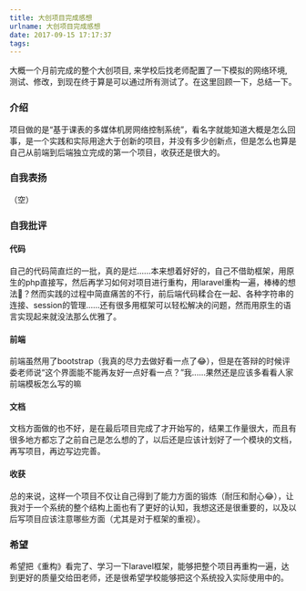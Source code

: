 ```yaml
---
title: 大创项目完成感想
urlname: 大创项目完成感想
date: 2017-09-15 17:17:37
tags:
---
```


大概一个月前完成的整个大创项目, 来学校后找老师配置了一下模拟的网络环境, 测试、修改，到现在终于算是可以通过所有测试了。在这里回顾一下，总结一下。

<!--more-->
### 介绍
项目做的是“基于课表的多媒体机房网络控制系统”，看名字就能知道大概是怎么回事，是一个实践和实际用途大于创新的项目，并没有多少创新点，但是怎么也算是自己从前端到后端独立完成的第一个项目，收获还是很大的。

### 自我表扬
（空）

### 自我批评
#### 代码
自己的代码简直烂的一批，真的是烂......本来想着好好的，自己不借助框架，用原生的php直接写，然后再学习如何对项目进行重构，用laravel重构一遍，棒棒的想法🌚？然而实践的过程中简直痛苦的不行，前后端代码糅合在一起、各种字符串的连接、session的管理......还有很多用框架可以轻松解决的问题，然而用原生的语言实现起来就没法那么优雅了。

#### 前端
前端虽然用了bootstrap（我真的尽力去做好看一点了😂），但是在答辩的时候评委老师说“这个界面能不能再友好一点好看一点？”我......果然还是应该多看看人家前端模板怎么写的嘛

#### 文档
文档方面做的也不好，是在最后项目完成了才开始写的，结果工作量很大，而且有很多地方都忘了之前自己是怎么想的了，以后还是应该计划好了一个模块的文档，再写项目，再边写边完善。

#### 收获
总的来说，这样一个项目不仅让自己得到了能力方面的锻炼（耐压和耐心😂），让我对于一个系统的整个结构上面也有了更好的认知，我想这还是很重要的，以及以后写项目应该注意哪些方面（尤其是对于框架的重视）。

### 希望
希望把《重构》看完了、学习一下laravel框架，能够把整个项目再重构一遍，达到更好的质量交给田老师，还是很希望学校能够把这个系统投入实际使用中的。